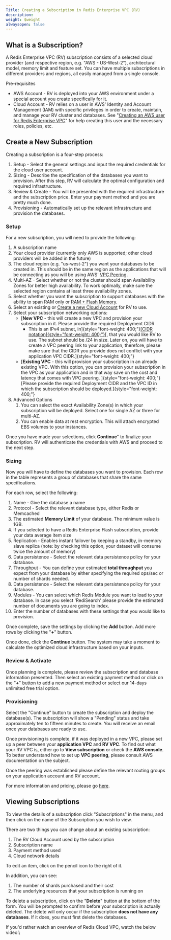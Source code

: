 ```yaml
---
Title: Creating a Subscription in Redis Enterprise VPC (RV)
description: 
weight: $weight
alwaysopen: false
---
```

What is a Subscription?
-----------------------

A Redis Enterprise VPC (RV) subscription consists of a selected cloud
provider (and respective region, e.g. "AWS - US-West-2"), architectural
model, memory limit and feature set. You can have multiple subscriptions
in different providers and regions, all easily managed from a single
console.

Pre-requisites

-   AWS Account - RV is deployed into your AWS environment under a
    special account you create specifically for it.
-   Cloud Account - RV relies on a user in AWS' Identity and Account
    Management (IAM) with specific privileges in order to create,
    maintain, and manage your RV cluster and databases. See "[Creating
    an AWS user for Redis Enterprise
    VPC](https://redislabs.com/redis-cloud-private-documentation/how-to/creating-aws-user-redis-cloud-private/)"
    for help creating this user and the necessary roles, policies, etc.

Create a New Subscription
-------------------------

Creating a subscription is a four-step process:

1.  Setup - Select the general settings and input the required
    credentials for the cloud user account.
2.  Sizing - Describe the specification of the databases you want to
    provision. After this step, RV will calculate the optimal
    configuration and required infrastructure.
3.  Review & Create - You will be presented with the required
    infrastructure and the subscription price. Enter your payment method
    and you are pretty much done.
4.  Provisioning - Automatically set up the relevant infrastructure and
    provision the databases.

### Setup

For a new subscription, you will need to provide the following:

1.  A subscription name
2.  Your cloud provider (currently only AWS is supported; other cloud
    providers will be added in the future)
3.  The cloud region (e.g. "us-west-2") you want your databases to be
    created in. This should be in the same region as the applications
    that will be connecting as you will be using AWS' [VPC
    Peering](https://docs.aws.amazon.com/AmazonVPC/latest/PeeringGuide/Welcome.html).
4.  Multi-AZ - Select whether or not the cluster should span
    Availability Zones for better high availability. To work optimally,
    make sure the selected region contains at least three availability
    zones.
5.  Select whether you want the subscription to support databases with
    the ability to span RAM only or [RAM + Flash
    Memory](https://redislabs.com/redis-enterprise-documentation/concepts-architecture/concepts/redis-e-flash/).
6.  Select an existing or [Create a new Cloud
    Account](/redis-cloud-private-documentation/administration/setup-and-editing/creating-cloud-account/)
    for RV to use.
7.  Select your subscription networking options:
    -   [**New VPC** - this will create a new VPC and provision your
        subscription in it. Please provide the required Deployment CIDR
        - This is an IPv4 subnet, in]{style="font-weight: 400;"}[[CIDR
        notation]{style="font-weight: 400;"}](https://en.wikipedia.org/wiki/Classless_Inter-Domain_Routing#CIDR_notation)[,
        that you would like RV to use. The subnet should be /24 in size.
        Later on, you will have to create a VPC peering link to your
        application, therefore, please make sure that the CIDR you
        provide does not conflict with your application VPC
        CIDR.]{style="font-weight: 400;"}
    -   [**Existing VPC** - this will provision your subscription in an
        already existing VPC. With this option, you can provision your
        subscription in the VPC as your application and in that way save
        on the cost and latency that comes with VPC peering.
        ]{style="font-weight: 400;"}[Please provide the required
        Deployment CIDR and the VPC ID in which the subscription should
        be deployed.]{style="font-weight: 400;"}
8.  Advanced Options
    1.  You can select the exact Availability Zone(s) in which your
        subscription will be deployed. Select one for single AZ or three
        for multi-AZ.
    2.  You can enable data at rest encryption. This will attach
        encrypted EBS volumes to your instances.

Once you have made your selections, click **Continue**" to finalize your
subscription. RV will authenticate the credentials with AWS and proceed
to the next step.

### Sizing

Now you will have to define the databases you want to provision. Each
row in the table represents a group of databases that share the same
specifications.

For each row, select the following:

1.  Name - Give the database a name
2.  Protocol - Select the relevant database type, either Redis or
    Memcached
3.  The estimated **Memory Limit** of your database. The minimum value
    is 1GB.
4.  If you selected to have a Redis Enterprise Flash subscription,
    provide your data average item size
5.  Replication - Enables instant failover by keeping a standby,
    in-memory slave replica (note: by checking this option, your dataset
    will consume twice the amount of memory)
6.  Data persistence - Select the relevant data persistence policy for
    your database.
7.  Throughput - You can define your estimated **total throughput** you
    expect from your database by either specifying the required ops/sec
    or number of shards needed.
8.  Data persistence - Select the relevant data persistence policy for
    your database.
9.  Modules - You can select which Redis Module you want to load to
    your database. In case you select 'RediSearch' please provide the
    estimated number of documents you are going to index.
10. Enter the number of databases with these settings that you would
    like to provision.

Once complete, save the settings by clicking the **Add** button. Add
more rows by clicking the "**+**" button.

Once done, click the **Continue** button. The system may take a moment
to calculate the optimized cloud infrastructure based on your inputs.

### Review & Activate

Once planning is complete, please review the subscription and database
information presented. Then select an existing payment method or click
on the "**+**" button to add a new payment method or select our 14-days
unlimited free trial option.

### Provisioning

Select the "Continue" button to create the subscription and deploy the
database(s). The subscription will show a "Pending" status and take
approximately ten to fifteen minutes to create. You will receive an
email once your databases are ready to use.

Once provisioning is complete, if it was deployed in a new VPC, please
set up a peer between your **application VPC** and **RV VPC**. To find
out what your RV VPC is, either go to **View subscription** or check the
**AWS console**. To better understand how to set up **VPC peering**,
please consult AWS documentation on the subject.

Once the peering was established please define the relevant routing
groups on your application account and RV account.

For more information and pricing, please go
[here](https://redislabs.com/pricing/redis-cloud-private/).

Viewing Subscriptions
---------------------

To view the details of a subscription click "Subscriptions" in the menu,
and then click on the name of the Subscription you wish to view.

There are two things you can change about an existing subscription:

1.  The RV Cloud Account used by the subscription
2.  Subscription name
3.  Payment method used
4.  Cloud network details

To edit an item, click on the pencil icon to the right of it.

In addition, you can see:

1.  The number of shards purchased and their cost
2.  The underlying resources that your subscription is running on

To delete a subscription, click on the "**Delete**" button at the bottom
of the form. You will be prompted to confirm before your subscription is
actually deleted. The delete will only occur if the subscription **does
not have any databases**. If it does, you must first delete the
databases.

If you'd rather watch an overview of Redis Cloud VPC, watch the below
video:\

